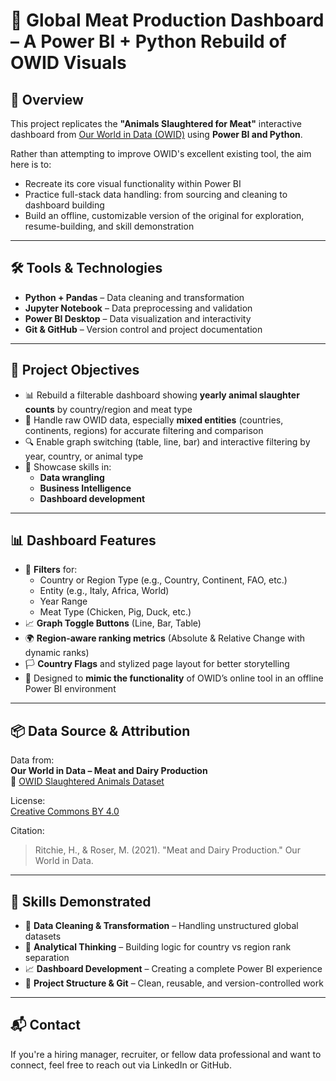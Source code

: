 # 🐄 Global Meat Production Dashboard – A Power BI + Python Rebuild of OWID Visuals

## 📌 Overview

This project replicates the **"Animals Slaughtered for Meat"** interactive dashboard from [Our World in Data (OWID)](https://ourworldindata.org/grapher/animals-slaughtered-for-meat) using **Power BI and Python**.

Rather than attempting to improve OWID's excellent existing tool, the aim here is to:
- Recreate its core visual functionality within Power BI
- Practice full-stack data handling: from sourcing and cleaning to dashboard building
- Build an offline, customizable version of the original for exploration, resume-building, and skill demonstration

---

## 🛠 Tools & Technologies

- **Python + Pandas** – Data cleaning and transformation
- **Jupyter Notebook** – Data preprocessing and validation
- **Power BI Desktop** – Data visualization and interactivity
- **Git & GitHub** – Version control and project documentation

---

## 🎯 Project Objectives

- 📊 Rebuild a filterable dashboard showing **yearly animal slaughter counts** by country/region and meat type
- 🧼 Handle raw OWID data, especially **mixed entities** (countries, continents, regions) for accurate filtering and comparison
- 🔍 Enable graph switching (table, line, bar) and interactive filtering by year, country, or animal type
- 🧪 Showcase skills in:
  - **Data wrangling**
  - **Business Intelligence**
  - **Dashboard development**

---

## 📊 Dashboard Features

- 🧩 **Filters** for:
  - Country or Region Type (e.g., Country, Continent, FAO, etc.)
  - Entity (e.g., Italy, Africa, World)
  - Year Range
  - Meat Type (Chicken, Pig, Duck, etc.)
- 📈 **Graph Toggle Buttons** (Line, Bar, Table)
- 🌍 **Region-aware ranking metrics** (Absolute & Relative Change with dynamic ranks)
- 🏳️ **Country Flags** and stylized page layout for better storytelling
- 🔄 Designed to **mimic the functionality** of OWID’s online tool in an offline Power BI environment

---

## 📦 Data Source & Attribution

Data from:  
**Our World in Data – Meat and Dairy Production**  
🔗 [OWID Slaughtered Animals Dataset](https://ourworldindata.org/grapher/animals-slaughtered-for-meat)

License:  
[Creative Commons BY 4.0](https://creativecommons.org/licenses/by/4.0/)

Citation:
> Ritchie, H., & Roser, M. (2021). "Meat and Dairy Production." Our World in Data.

---

## 💼 Skills Demonstrated

- 🧹 **Data Cleaning & Transformation** – Handling unstructured global datasets
- 🧠 **Analytical Thinking** – Building logic for country vs region rank separation
- 📈 **Dashboard Development** – Creating a complete Power BI experience
- 📂 **Project Structure & Git** – Clean, reusable, and version-controlled work

---

## 📬 Contact

If you're a hiring manager, recruiter, or fellow data professional and want to connect, feel free to reach out via LinkedIn or GitHub.
